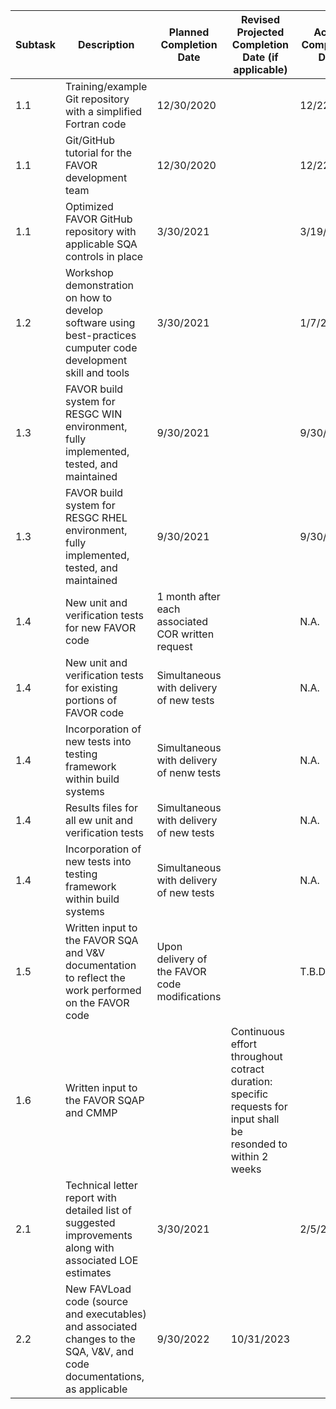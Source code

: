|**Subtask**|**Description**|**Planned Completion Date**|**Revised Projected Completion Date (if applicable)**|**Actual Completion Date**|
|---|---|---|---|---|
1.1| Training/example Git repository with a simplified Fortran code|12/30/2020|  |12/22/2020
1.1|Git/GitHub tutorial for the FAVOR development team|12/30/2020|  |12/22/2020|
1.1 |Optimized FAVOR GitHub repository with applicable SQA controls in place | 3/30/2021| |3/19/2021
1.2| Workshop demonstration on how to develop software using best-practices cumputer code development skill and tools| 3/30/2021| | 1/7/2021|
1.3| FAVOR build system for RESGC WIN environment, fully implemented, tested, and maintained|9/30/2021| |9/30/2021|
1.3|FAVOR build  system for RESGC RHEL environment, fully implemented, tested, and maintained| 9/30/2021| | 9/30/2021|
1.4 |New unit and verification tests for new FAVOR  code| 1 month after each associated COR written request| | N.A.|
1.4| New unit and verification tests for existing portions of FAVOR code| Simultaneous with delivery of new tests| |N.A.|
1.4|Incorporation of new tests into testing framework within build systems| Simultaneous with delivery of nenw tests| | N.A.
1.4 |Results files for all ew unit and verification tests|Simultaneous with delivery of new tests| |N.A.|
1.4|Incorporation of new tests into testing framework within build systems|Simultaneous with delivery of new tests| | N.A.|
1.5| Written input to the FAVOR SQA and V&V documentation to reflect the work performed on the FAVOR code| Upon delivery of the FAVOR code modifications| |T.B.D.|
1.6|Written input to the FAVOR SQAP and CMMP| | Continuous effort throughout cotract duration: specific requests for input shall be resonded to within 2 weeks| | N.A.
2.1|Technical letter report with detailed list of suggested improvements along with associated LOE estimates| 3/30/2021| | 2/5/2021|
2.2| New FAVLoad code (source and executables) and associated changes to the SQA, V&V, and code documentations, as applicable|9/30/2022|10/31/2023|
